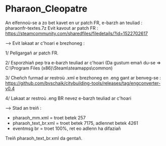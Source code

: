 # Pharaon_Cleopatre

An elfennoù-se a zo bet kavet en ur patch FR, e-barzh an teuliad : pharaonfr-textes.7z
Evit kavout ar patch FR : https://steamcommunity.com/sharedfiles/filedetails/?id=1522702617

--> Evit lakaat ar c'hoari e brezhoneg :

1/ Pellgargañ ar patch FR.

2/ Esporzhiañ pep tra e-barzh teuliad ar c'hoari (Da gustum emañ du-se => C:\Program Files (x86)\Steam\steamapps\common)

3/ Cheñch furmad ar restroù .xml e brezhoneg en .eng gant ar benveg-se : https://github.com/bvschaik/citybuilding-tools/releases/tag/engconverter-v0.4

4/ Lakaat ar restroù .eng BR nevez e-barzh teuliad ar c'hoari

--> Stad an treiñ :

- pharaoh_mm.xml = troet betek 257
- pharaoh_text_br.xml = troet betek 7175, adlennet betek 4261
- eventmsg br = troet 100%, ret eo adlenn ha difaziañ

Treiñ pharaoh_text_br.xml da gentañ.
